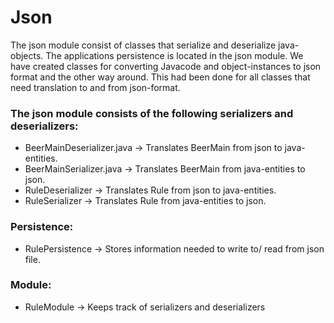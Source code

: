 # Json
The json module consist of classes that serialize and deserialize java-objects. 
The applications persistence is located in the json module.
We have created classes for converting Javacode and object-instances to json format and the other way around.
This had been done for all classes that need translation to and from json-format.

### The json module consists of the following serializers and deserializers:
* BeerMainDeserializer.java &rarr; Translates BeerMain from json to java-entities. 
* BeerMainSerializer.java &rarr; Translates BeerMain from java-entities to json.
* RuleDeserializer &rarr; Translates Rule from json to java-entities.
* RuleSerializer &rarr; Translates Rule from java-entities to json.


### Persistence:
* RulePersistence &rarr; Stores information needed to write to/ read from json file. 

### Module:
* RuleModule &rarr; Keeps track of serializers and deserializers
